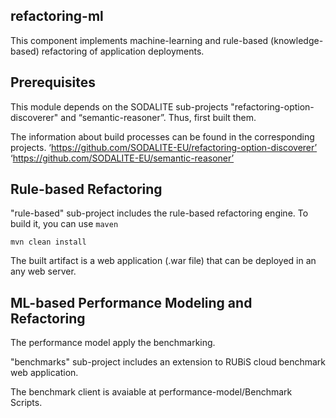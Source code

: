 ## refactoring-ml

This component implements machine-learning and rule-based (knowledge-based) refactoring of application deployments.  

## Prerequisites
This module depends on the SODALITE sub-projects "refactoring-option-discoverer" and “semantic-reasoner”. Thus, first built them.

The information about build processes can be found in the corresponding projects.
‘https://github.com/SODALITE-EU/refactoring-option-discoverer’
‘https://github.com/SODALITE-EU/semantic-reasoner’

## Rule-based Refactoring
"rule-based" sub-project includes the rule-based refactoring engine. To build it, you can use `maven`
```
mvn clean install
```
The built artifact is a web application (.war file) that can be deployed in an any web server. 

## ML-based Performance Modeling and Refactoring

The performance model apply the benchmarking. 

"benchmarks" sub-project includes an extension to RUBiS cloud benchmark web application.

The benchmark client is avaiable at performance-model/Benchmark Scripts. 
